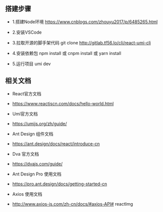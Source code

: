 ## 搭建步骤


- 1.搭建Node环境
https://www.cnblogs.com/zhouyu2017/p/6485265.html

- 2.安装VSCode

- 3.拉取开源的脚手架代码
git clone http://gitlab.tf56.lo/cli/react-umi-cli

- 4.安装依赖包
npm install  或 cnpm install 或 yarn install

- 5.运行项目
umi dev


## 相关文档
- React官方文档
- https://www.reactjscn.com/docs/hello-world.html

- Umi官方文档  
- https://umijs.org/zh/guide/   

- Ant Design  组件文档
- https://ant.design/docs/react/introduce-cn  

- Dva  官方文档
- https://dvajs.com/guide/ 

- Ant Design Pro 使用文档
- https://pro.ant.design/docs/getting-started-cn

- Axios 使用文档
- http://www.axios-js.com/zh-cn/docs/#axios-API# reactImg
